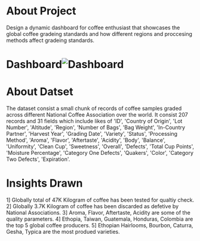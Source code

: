 # About Project
Design a dynamic dashboard for coffee enthusiast that showcases the global coffee gradeing standards and how different regions and proccesing methods affect gradeing standards.
# Dashboard![Dashboard](https://github.com/user-attachments/assets/fd78b6cf-6cac-4c2a-9129-20958366bf44)


# About Datset
The dataset consist a small chunk of records of coffee samples graded across different National Coffee Association over the world. It consist 207 records and 31 fields which include likes of 'ID', 'Country of Origin', 'Lot Number', 'Altitude', 'Region', 'Number of Bags', 'Bag Weight', 'In-Country Partner', 'Harvest Year', 'Grading Date', 'Variety', 'Status', 'Processing Method', 'Aroma', 'Flavor', 'Aftertaste', 'Acidity', 'Body', 'Balance', 'Uniformity', 'Clean Cup', 'Sweetness', 'Overall', 'Defects', 'Total Cup Points', 'Moisture Percentage', 'Category One Defects', 'Quakers', 'Color', 'Category Two Defects', 'Expiration'.

# Insights Drawn
1] Globally total of 47K Kilogram of coffee has been tested for qualtiy check.
2] Globally 3.7K Kilogram of coffee has been discarded as defetive by National Associations.
3] Aroma, Flavor, Aftertaste, Acidity are some of the quality parameters.
4] Ethopia, Taiwan, Guatemala, Honduras, Colombia are the top 5 global coffee producers.
5] Ethopian Hairlooms, Bourbon, Caturra, Gesha, Typica are the most produed varieties.


